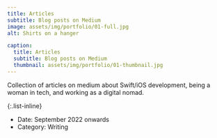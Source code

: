 ```yaml
---
title: Articles
subtitle: Blog posts on Medium
image: assets/img/portfolio/01-full.jpg
alt: Shirts on a hanger

caption:
  title: Articles
  subtitle: Blog posts on Medium
  thumbnail: assets/img/portfolio/01-thumbnail.jpg
---
```

Collection of articles on medium about Swift/iOS development, being a woman in tech, and working as a digital nomad.

{:.list-inline}
- Date: September 2022 onwards
- Category: Writing
